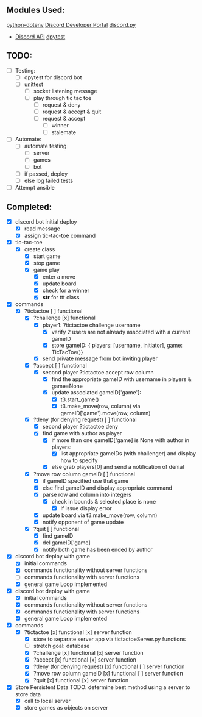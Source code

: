 ## Modules Used:

[python-dotenv](https://pypi.org/project/python-dotenv/)
[Discord Developer Portal](https://discord.com/developers/docs/intro)
[discord.py](https://discordpy.readthedocs.io/en/stable/)

- [Discord API](https://discordpy.readthedocs.io/en/stable/api.html)
  [dpytest](https://dpytest.readthedocs.io/en/latest/)

## TODO:

- [ ] Testing:
  - [ ] dpytest for discord bot
  - [ ] [unittest](https://docs.python.org/3/library/unittest.html)
    - [ ] socket listening message
    - [ ] play through tic tac toe
      - [ ] request & deny
      - [ ] request & accept & quit
      - [ ] request & accept
        - [ ] winner
        - [ ] stalemate
- [ ] Automate:
  - [ ] automate testing
    - [ ] server
    - [ ] games
    - [ ] bot
  - [ ] if passed, deploy
  - [ ] else log failed tests
- [ ] Attempt ansible

## Completed:

- [x] discord bot initial deploy
  - [x] read message
  - [x] assign tic-tac-toe command
- [x] tic-tac-toe
  - [x] create class
    - [x] start game
    - [x] stop game
    - [x] game play
      - [x] enter a move
      - [x] update board
      - [x] check for a winner
      - [x] **str** for ttt class
- [x] commands
  - [x] ?tictactoe [ ] functional
    - [x] ?challenge [x] functional
      - [x] player1: ?tictactoe challenge username
        - [x] verify 2 users are not already associated with a current gameID
        - [x] store gameID: { players: [username, initiator], game: TicTacToe()}
      - [x] send private message from bot inviting player
    - [x] ?accept [ ] functional
      - [x] second player ?tictactoe accept row column
        - [x] find the appropriate gameID with username in players & game=None
        - [x] update associated gameID['game']:
          - [x] t3.start_game()
          - [x] t3.make_move(row, column) via gameID['game'].move(row, column)
    - [x] ?deny (for denying request) [ ] functional
      - [x] second player ?tictactoe deny
      - [x] find game with author as player
        - [x] if more than one gameID['game] is None with author in players:
          - [x] list appropriate gameIDs (with challenger) and display how to specify
        - [x] else grab players[0] and send a notification of denial
    - [x] ?move row column gameID [ ] functional
      - [x] if gameID specified use that game
      - [x] else find gameID and display appropriate command
      - [x] parse row and column into integers
        - [x] check in bounds & selected place is none
          - [x] if issue display error
      - [x] update board via t3.make_move(row, column)
      - [x] notify opponent of game update
    - [x] ?quit [ ] functional
      - [x] find gameID
      - [x] del gameID['game]
      - [x] notify both game has been ended by author
- [x] discord bot deploy with game
  - [x] initial commands
  - [x] commands functionality without server functions
  - [ ] commands functionality with server functions
  - [x] general game Loop implemented
- [x] discord bot deploy with game
  - [x] initial commands
  - [x] commands functionality without server functions
  - [x] commands functionality with server functions
  - [x] general game Loop implemented
- [x] commands
  - [x] ?tictactoe [x] functional [x] server function
    - [x] store to separate server app via tictactoeServer.py functions
    - [ ] stretch goal: database
    - [x] ?challenge [x] functional [x] server function
    - [x] ?accept [x] functional [x] server function
    - [x] ?deny (for denying request) [x] functional [ ] server function
    - [x] ?move row column gameID [x] functional [ ] server function
    - [x] ?quit [x] functional [x] server function
- [x] Store Persistent Data TODO: determine best method using a server to store data
  - [x] call to local server
  - [x] store games as objects on server